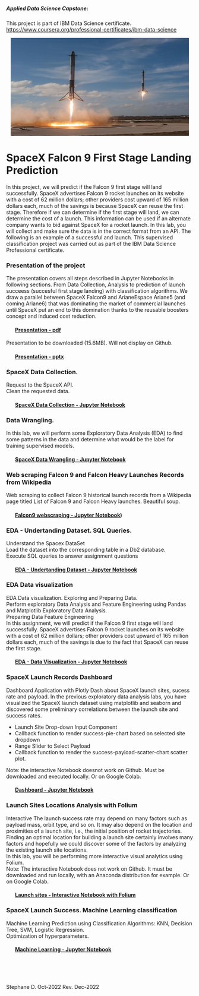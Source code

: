 ##### Applied Data Science Capstone: 
This project is part of IBM Data Science certificate. https://www.coursera.org/professional-certificates/ibm-data-science

<p align="center">
<img src="https://github.com/DrStef/Applied_Data_Science_Capstone_SpaceX_IBM/blob/main/spacex-MEW1f-yu2KI-unsplash.jpg" width="480" height="264" />
  

# SpaceX Falcon 9 First Stage Landing Prediction

In this project, we will predict if the Falcon 9 first stage will land successfully. SpaceX advertises Falcon 9 rocket launches on its website with a cost of 62 million dollars; other providers cost upward of 165 million dollars each, much of the savings is because SpaceX can reuse the first stage. Therefore if we can determine if the first stage will land, we can determine the cost of a launch. This information can be used if an alternate company wants to bid against SpaceX for a rocket launch. In this lab, you will collect and make sure the data is in the correct format from an API. The following is an example of a successful and launch.
This supervised classification project was carried out as part of the IBM Data Science Professional certificate.


### **Presentation of the project** 

The presentation covers all steps described in Jupyter Notebooks in following sections. From Data Collection, Analysis to prediction of launch succeess (succesful first stage landing) with classification algorithms. We draw a parallel between SpaceX Falcon9 and ArianeEspace Ariane5 (and coming Ariane6) that was dominating the market of commercial launches until SpaceX put an end to this domination thanks to the reusable boosters concept and induced cost reduction.     


#### <ul>[Presentation - pdf](https://github.com/DrStef/Applied_Data_Science_Capstone_SpaceX_IBM/blob/main/Stephane_Dedieu_ds-capstone-template-coursera_v9.pdf)</ul>

Presentation to be downloaded (15.6MB). Will not display on Github. 
#### <ul>[Presentation - pptx](https://github.com/DrStef/Applied_Data_Science_Capstone_SpaceX_IBM/blob/main/Stephane_Dedieu_ds-capstone-template-coursera_v9.pptx)</ul>

### **SpaceX Data Collection.**

Request to the SpaceX API. <br>
Clean the requested data. 

#### <ul>[SpaceX Data Collection - Jupyter Notebook](https://github.com/DrStef/Applied_Data_Science_Capstone_SpaceX_IBM/blob/main/GH_jupyter-labs-spacex-data-collection-api_v5.ipynb)</ul>


### **Data Wrangling.**

In this lab, we will perform some Exploratory Data Analysis (EDA) to find some patterns in the data and determine what would be the label for training supervised models.

#### <ul>[SpaceX Data Wrangling - Jupyter Notebook](https://github.com/DrStef/Applied_Data_Science_Capstone_SpaceX_IBM/blob/main/GH_labs-jupyter-spacex-Data%20wrangling_v3.ipynb)</ul>

### **Web scraping Falcon 9 and Falcon Heavy Launches Records from Wikipedia**

Web scraping to collect Falcon 9 historical launch records from a Wikipedia page titled List of Falcon 9 and Falcon Heavy launches. Beautiful soup. 

#### <ul>[Falcon9 webscraping - Jupyter Notebook](https://github.com/DrStef/Applied_Data_Science_Capstone_SpaceX_IBM/blob/main/GH_jupyter-labs-webscraping_v4.ipynb))</ul>  
  
 
  
### **EDA - Undertanding Dataset. SQL Queries.**

Understand the Spacex DataSet <br>
Load the dataset into the corresponding table in a Db2 database. <br>
Execute SQL queries to answer assignment questions
  
#### <ul>[EDA - Undertanding Dataset - Jupyter Notebook](https://github.com/DrStef/Applied_Data_Science_Capstone_SpaceX_IBM/blob/main/GH_jupyter-labs-eda-sql-coursera_v10.ipynb)</ul>
  

### **EDA Data visualization**

EDA Data visualization. Exploring and Preparing Data.  <br> 
Perform exploratory Data Analysis and Feature Engineering using Pandas and Matplotlib Exploratory Data Analysis. <br>
Preparing Data Feature Engineering<br>
In this assignment, we will predict if the Falcon 9 first stage will land successfully. SpaceX advertises Falcon 9 rocket launches on its website with a cost of 62 million dollars; other providers cost upward of 165 million dollars each, much of the savings is due to the fact that SpaceX can reuse the first stage.

#### <ul>[EDA - Data Visualization - Jupyter Notebook](https://github.com/DrStef/Applied_Data_Science_Capstone_SpaceX_IBM/blob/main/GH_jupyter-labs-eda-dataviz-v10.ipynb)</ul>

 
   
### **SpaceX Launch Records Dashboard**
Dashboard Application with Plotly Dash about SpaceX launch sites, sucess rate and payload. 
  In the previous exploratory data analysis labs, you have visualized the SpaceX launch dataset using matplotlib and seaborn and discovered some preliminary correlations between the launch site and success rates. 
- Launch Site Drop-down Input Component
- Callback function to render success-pie-chart based on selected site dropdown 
- Range Slider to Select Payload 
- Callback function to render the success-payload-scatter-chart scatter plot. 

Note: the interactive Notebook doesnot work on Github. Must be downloaded and executed locally. Or on Google Colab.

#### <ul>[Dashboard - Jupyter Notebook](https://github.com/DrStef/Applied_Data_Science_Capstone_SpaceX_IBM/blob/main/GH_Build_a_Dashboard_Application_with_Plotly_Dash_v10.ipynb) </ul>


### **Launch Sites Locations Analysis with Folium**
 
  Interactive 
The launch success rate may depend on many factors such as payload mass, orbit type, and so on. It may also depend on the location and proximities of a launch site, i.e., the initial position of rocket trajectories. Finding an optimal location for building a launch site certainly involves many factors and hopefully we could discover some of the factors by analyzing the existing launch site locations. <br>
In this lab, you will be performing more interactive visual analytics using Folium.<br>
Note: The interactive Notebook does not work on Github. It must be downloaded and run locally, with an Anaconda distribution for example. Or on Google Colab. 
  
#### <ul>[Launch sites - Interactive Notebook with Folium](https://github.com/DrStef/Applied_Data_Science_Capstone_SpaceX_IBM/blob/main/GH_lab_jupyter_launch_site_location_v4.ipynb)


### **SpaceX Launch Success. Machine Learning classification**

Machine Learning Prediction using Classification Algorithms: KNN, Decision Tree, SVM, Logistic Regression. <br>
Optimization of hyperparameters. 
  
#### <ul>[Machine Learning - Jupyter Notebook](https://github.com/DrStef/Applied_Data_Science_Capstone_SpaceX_IBM/blob/main/GH_SpaceX_Machine%20Learning%20Prediction_Part_5_v8_shuffling.ipynb)</ul>

<br>
<br>
<br>

Stephane D. Oct-2022
Rev. Dec-2022
 
